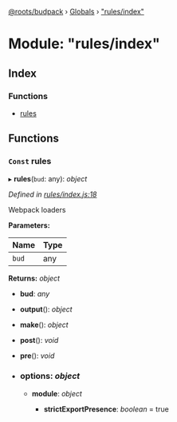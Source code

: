 [@roots/budpack](../README.md) › [Globals](../globals.md) › ["rules/index"](_rules_index_.md)

# Module: "rules/index"

## Index

### Functions

* [rules](_rules_index_.md#const-rules)

## Functions

### `Const` rules

▸ **rules**(`bud`: any): *object*

*Defined in [rules/index.js:18](https://github.com/roots/bud-support/blob/5f43850/src/budpack/builder/webpack/rules/index.js#L18)*

Webpack loaders

**Parameters:**

Name | Type |
------ | ------ |
`bud` | any |

**Returns:** *object*

* **bud**: *any*

* **output**(): *object*

* **make**(): *object*

* **post**(): *void*

* **pre**(): *void*

* ### **options**: *object*

  * **module**: *object*

    * **strictExportPresence**: *boolean* = true
